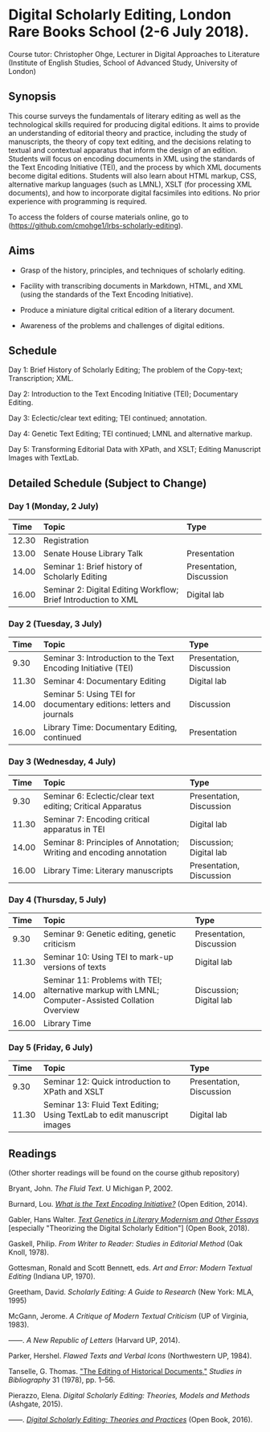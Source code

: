# Digital Scholarly Editing, London Rare Books School (2-6 July 2018).

Course tutor: Christopher Ohge, Lecturer in Digital Approaches to Literature (Institute of English Studies, School of Advanced Study, University of London)

## Synopsis

This course surveys the fundamentals of literary editing as well as the technological skills required for producing digital editions. It aims to provide an understanding of editorial theory and practice, including the study of manuscripts, the theory of copy text editing, and the decisions relating to textual and contextual apparatus that inform the design of an edition. Students will focus on encoding documents in XML using the standards of the Text Encoding Initiative (TEI), and the process by which XML documents become digital editions. Students will also learn about HTML markup, CSS, alternative markup languages (such as LMNL), XSLT (for processing XML documents), and how to incorporate digital facsimiles into editions. No prior experience with programming is required.

To access the folders of course materials online, go to (https://github.com/cmohge1/lrbs-scholarly-editing).

## Aims

* Grasp of the history, principles, and techniques of scholarly editing.

* Facility with transcribing documents in Markdown, HTML, and XML (using the standards of the Text Encoding Initiative).

* Produce a miniature digital critical edition of a literary document.

* Awareness of the problems and challenges of digital editions.

## Schedule

Day 1: Brief History of Scholarly Editing; The problem of the Copy-text; Transcription; XML.

Day 2: Introduction to the Text Encoding Initiative (TEI); Documentary Editing.

Day 3: Eclectic/clear text editing; TEI continued; annotation.

Day 4: Genetic Text Editing; TEI continued; LMNL and alternative markup.

Day 5: Transforming Editorial Data with XPath, and XSLT;  Editing Manuscript Images with TextLab.

## Detailed Schedule (Subject to Change)

### Day 1 (Monday, 2 July)

Time     | Topic                               | Type                    |
:--------| :---------------------------------- |:------------------------|
12.30  | Registration                 |             |
13.00  |  Senate House Library Talk | Presentation |
14.00 | Seminar 1: Brief history of Scholarly Editing  | Presentation, Discussion  |
16.00 | Seminar 2: Digital Editing Workflow; Brief Introduction to XML | Digital lab |

### Day 2 (Tuesday, 3 July)

Time     | Topic                               | Type                    |
:--------| :---------------------------------- |:------------------------|
9.30 | Seminar 3: Introduction to the Text Encoding Initiative (TEI) | Presentation, Discussion |
11.30 | Seminar 4: Documentary Editing |  Digital lab             |
14.00 | Seminar 5: Using TEI for documentary editions: letters and journals | Discussion |
16.00 | Library Time: Documentary Editing, continued | Presentation |

### Day 3 (Wednesday, 4 July)

Time     | Topic                               | Type                    |
:--------| :---------------------------------- |:------------------------|
9.30 | Seminar 6: Eclectic/clear text editing; Critical Apparatus | Presentation, Discussion |
11.30  | Seminar 7: Encoding critical apparatus in TEI | Digital lab |
14.00  | Seminar 8: Principles of Annotation; Writing and encoding annotation | Discussion; Digital lab |
16.00 | Library Time: Literary manuscripts  | Presentation, Discussion |

### Day 4 (Thursday, 5 July)

Time     | Topic                               | Type                    |
:--------| :---------------------------------- |:------------------------|
9.30 | Seminar 9: Genetic editing, genetic criticism | Presentation, Discussion |
11.30  | Seminar 10: Using TEI to mark-up versions of texts | Digital lab             |
14.00  | Seminar 11: Problems with TEI; alternative markup with LMNL; Computer-Assisted Collation Overview | Discussion; Digital lab |
16.00 | Library Time              |

### Day 5 (Friday, 6 July)

Time     | Topic                               | Type                    |
:--------| :---------------------------------- |:------------------------|
9.30 | Seminar 12: Quick introduction to XPath and XSLT | Presentation, Discussion |
11.30 | Seminar 13: Fluid Text Editing; Using TextLab to edit manuscript images | Digital lab |

## Readings

(Other shorter readings will be found on the course github repository)

Bryant, John. *The Fluid Text*. U Michigan P, 2002.

Burnard, Lou. [*What is the Text Encoding Initiative?*](http://books.openedition.org/oep/426?lang=en) (Open Edition, 2014).

Gabler, Hans Walter. [*Text Genetics in Literary Modernism and Other Essays*](https://www.openbookpublishers.com/product/629/14d4ad5e8b306c35282ca91fe0ba69c4) [especially "Theorizing the Digital Scholarly Edition"] (Open Book, 2018).

Gaskell, Philip. *From Writer to Reader: Studies in Editorial Method* (Oak Knoll, 1978).

Gottesman, Ronald and Scott Bennett, eds. *Art and Error: Modern Textual Editing* (Indiana UP, 1970).

Greetham, David. *Scholarly Editing: A Guide to Research* (New York: MLA, 1995)

McGann, Jerome. *A Critique of Modern Textual Criticism* (UP of Virginia, 1983).

––––. *A New Republic of Letters* (Harvard UP, 2014).

Parker, Hershel. *Flawed Texts and Verbal Icons* (Northwestern UP, 1984).

Tanselle, G. Thomas. ["The Editing of Historical Documents,"](https://www.jstor.org/stable/40371673?seq=1#page_scan_tab_contents) *Studies in Bibliography* 31 (1978), pp. 1–56.

Pierazzo, Elena. *Digital Scholarly Editing: Theories, Models and Methods* (Ashgate, 2015).

––––. [*Digital Scholarly Editing: Theories and Practices*](https://www.openbookpublishers.com/product/483/r) (Open Book, 2016).

